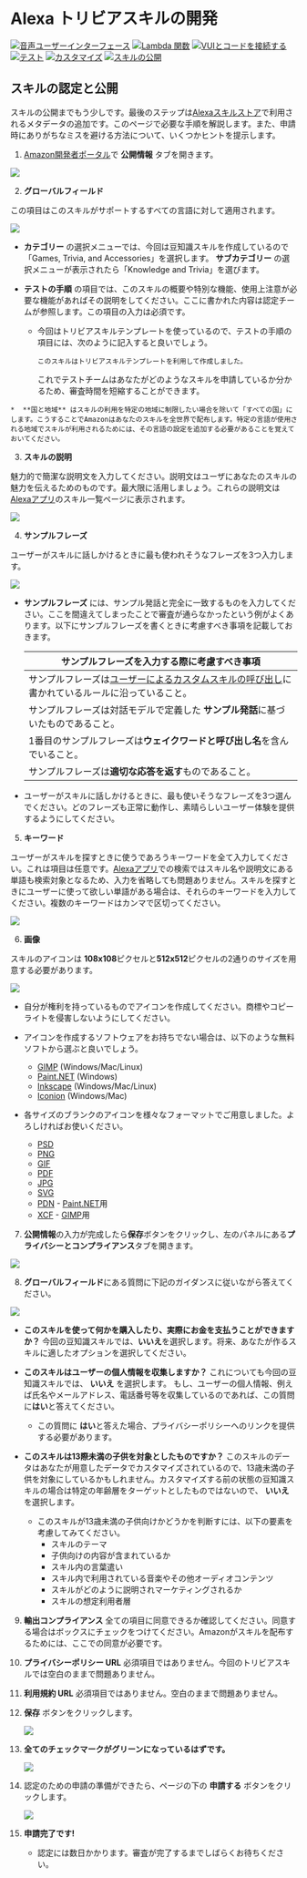 # Alexa トリビアスキルの開発
[![音声ユーザーインターフェース](https://m.media-amazon.com/images/G/01/mobile-apps/dex/alexa/alexa-skills-kit/jp/tutorials/navigation/1-locked.png)](1-voice-user-interface.md)
[![Lambda 関数](https://m.media-amazon.com/images/G/01/mobile-apps/dex/alexa/alexa-skills-kit/jp/tutorials/navigation/2-locked.png)](2-lambda-function.md)
[![VUIとコードを接続する](https://m.media-amazon.com/images/G/01/mobile-apps/dex/alexa/alexa-skills-kit/jp/tutorials/navigation/3-locked.png)](3-connect-vui-to-code.md)
[![テスト](https://m.media-amazon.com/images/G/01/mobile-apps/dex/alexa/alexa-skills-kit/jp/tutorials/navigation/4-locked.png)](4-testing.md)
[![カスタマイズ](https://m.media-amazon.com/images/G/01/mobile-apps/dex/alexa/alexa-skills-kit/jp/tutorials/navigation/5-locked.png)](5-customization.md)
[![スキルの公開](https://m.media-amazon.com/images/G/01/mobile-apps/dex/alexa/alexa-skills-kit/jp/tutorials/navigation/6-on.png)](6-publication.md)


## スキルの認定と公開

スキルの公開までもう少しです。最後のステップは[Alexaスキルストア](http://amazon.com/skills)で利用されるメタデータの追加です。このページで必要な手順を解説します。また、申請時にありがちなミスを避ける方法について、いくつかヒントを提示します。

1. [Amazon開発者ポータル](https://developer.amazon.com/edw/home.html#/skills/list)で **公開情報** タブを開きます。

  ![](https://m.media-amazon.com/images/G/01/mobile-apps/dex/alexa/alexa-skills-kit/jp/tutorials/trivia/6-1-publishing-information.png")

2.  **グローバルフィールド** 

  この項目はこのスキルがサポートするすべての言語に対して適用されます。
	
  ![](https://m.media-amazon.com/images/G/01/mobile-apps/dex/alexa/alexa-skills-kit/jp/tutorials/trivia/6-2-global-fields.png)

  *  **カテゴリー** の選択メニューでは、今回は豆知識スキルを作成しているので「Games, Trivia, and Accessories」を選択します。  **サブカテゴリー** の選択メニューが表示されたら「Knowledge and Trivia」を選びます。

  *  **テストの手順** の項目では、このスキルの概要や特別な機能、使用上注意が必要な機能があればその説明をしてください。ここに書かれた内容は認定チームが参照します。この項目の入力は必須です。
     *  今回はトリビアスキルテンプレートを使っているので、テストの手順の項目には、次のように記入すると良いでしょう。

           ```
           このスキルはトリビアスキルテンプレートを利用して作成しました。
           ```

           これでテストチームはあなたがどのようなスキルを申請しているか分かるため、審査時間を短縮することができます。

    *  **国と地域** はスキルの利用を特定の地域に制限したい場合を除いて「すべての国」にします。こうすることでAmazonはあなたのスキルを全世界で配布します。特定の言語が使用される地域でスキルが利用されるためには、その言語の設定を追加する必要があることを覚えておいてください。

3. **スキルの説明**

  魅力的で簡潔な説明文を入力してください。説明文はユーザにあなたのスキルの魅力を伝えるためのものです。最大限に活用しましょう。これらの説明文は[Alexaアプリ](http://alexa.amazon.co.jp/spa/index.html#skills)のスキル一覧ページに表示されます。

  ![](https://m.media-amazon.com/images/G/01/mobile-apps/dex/alexa/alexa-skills-kit/jp/tutorials/trivia/6-3-description.png)

 
4. **サンプルフレーズ** 

  ユーザーがスキルに話しかけるときに最も使われそうなフレーズを3つ入力します。

  ![](https://m.media-amazon.com/images/G/01/mobile-apps/dex/alexa/alexa-skills-kit/jp/tutorials/trivia/6-4-example-phrases.png)

  *  **サンプルフレーズ** には、サンプル発話と完全に一致するものを入力してください。ここを間違えてしまったことで審査が通らなかったという例がよくあります。以下にサンプルフレーズを書くときに考慮すべき事項を記載しておきます。

       | サンプルフレーズを入力する際に考慮すべき事項 |
       | ----------------------------------------- |
       | サンプルフレーズは[ユーザーによるカスタムスキルの呼び出し](https://developer.amazon.com/public/solutions/alexa/alexa-skills-kit/docs/supported-phrases-to-begin-a-conversation)に書かれているルールに沿っていること。 |
       | サンプルフレーズは対話モデルで定義した **サンプル発話**に基づいたものであること。 |
       | 1番目のサンプルフレーズは**ウェイクワードと呼び出し名**を含んでいること。 |
       | サンプルフレーズは**適切な応答を返す**ものであること。 |

  *  ユーザーがスキルに話しかけるときに、最も使いそうなフレーズを3つ選んでください。どのフレーズも正常に動作し、素晴らしいユーザー体験を提供するようにしてください。

5. **キーワード**
	
  ユーザーがスキルを探すときに使うであろうキーワードを全て入力してください。これは項目は任意です。[Alexaアプリ](http://alexa.amazon.co.jp)での検索ではスキル名や説明文にある単語も検索対象となるため、入力を省略しても問題ありません。スキルを探すときにユーザーに使って欲しい単語がある場合は、それらのキーワードを入力してください。複数のキーワードはカンマで区切ってください。

  ![](https://m.media-amazon.com/images/G/01/mobile-apps/dex/alexa/alexa-skills-kit/jp/tutorials/trivia/6-5-keywords.png)

6. **画像** 

  スキルのアイコンは **108x108**ピクセルと**512x512**ピクセルの2通りのサイズを用意する必要があります。
	
  ![](https://m.media-amazon.com/images/G/01/mobile-apps/dex/alexa/alexa-skills-kit/jp/tutorials/trivia/6-6-icons.png)

  *  自分が権利を持っているものでアイコンを作成してください。商標やコピーライトを侵害しないようにしてください。
  *  アイコンを作成するソフトウェアをお持ちでない場合は、以下のような無料ソフトから選ぶと良いでしょう。

       *  [GIMP](https://www.gimp.org/) (Windows/Mac/Linux)
       *  [Paint.NET](http://www.getpaint.net/index.html) (Windows)
       *  [Inkscape](http://inkscape.org) (Windows/Mac/Linux)
       *  [Iconion](http://iconion.com/) (Windows/Mac)

  *  各サイズのブランクのアイコンを様々なフォーマットでご用意しました。よろしければお使いください。

       *  [PSD](https://m.media-amazon.com/images/G/01/mobile-apps/dex/alexa/alexa-skills-kit/tutorials/general/icon-templates/psd.zip)
       *  [PNG](https://m.media-amazon.com/images/G/01/mobile-apps/dex/alexa/alexa-skills-kit/tutorials/general/icon-templates/png.zip)
       *  [GIF](https://m.media-amazon.com/images/G/01/mobile-apps/dex/alexa/alexa-skills-kit/tutorials/general/icon-templates/gif.zip)
       *  [PDF](https://m.media-amazon.com/images/G/01/mobile-apps/dex/alexa/alexa-skills-kit/tutorials/general/icon-templates/pdf.zip)
       *  [JPG](https://m.media-amazon.com/images/G/01/mobile-apps/dex/alexa/alexa-skills-kit/tutorials/general/icon-templates/jpg.zip)
       *  [SVG](https://m.media-amazon.com/images/G/01/mobile-apps/dex/alexa/alexa-skills-kit/tutorials/general/icon-templates/svg.zip)
       *  [PDN](https://m.media-amazon.com/images/G/01/mobile-apps/dex/alexa/alexa-skills-kit/tutorials/general/icon-templates/pdn.zip) - [Paint.NET](http://www.getpaint.net/index.html)用
       *  [XCF](https://m.media-amazon.com/images/G/01/mobile-apps/dex/alexa/alexa-skills-kit/tutorials/general/icon-templates/xcf.zip) - [GIMP](https://www.gimp.org/)用

7. **公開情報**の入力が完成したら**保存**ボタンをクリックし、左のパネルにある**プライバシーとコンプライアンス**タブを開きます。

  ![](https://m.media-amazon.com/images/G/01/mobile-apps/dex/alexa/alexa-skills-kit/jp/tutorials/trivia/6-7-privacy-and-compliance.png)

8. **グローバルフィールド**にある質問に下記のガイダンスに従いながら答えてください。

  ![](https://m.media-amazon.com/images/G/01/mobile-apps/dex/alexa/alexa-skills-kit/jp/tutorials/trivia/6-8-global-fields.png)

  *  **このスキルを使って何かを購入したり、実際にお金を支払うことができますか？** 今回の豆知識スキルでは、**いいえ**を選択します。将来、あなたが作るスキルに適したオプションを選択してください。

  *  **このスキルはユーザーの個人情報を収集しますか？** これについても今回の豆知識スキルでは、 **いいえ** を選択します。 もし、ユーザーの個人情報、例えば氏名やメールアドレス、電話番号等を収集しているのであれば、この質問に**はい**と答えてください。
      *  この質問に **はい**と答えた場合、プライバシーポリシーへのリンクを提供する必要があります。

  *  **このスキルは13際未満の子供を対象としたものですか？** このスキルのデータはあなたが用意したデータでカスタマイズされているので、13歳未満の子供を対象にしているかもしれません。カスタマイズする前の状態の豆知識スキルの場合は特定の年齢層をターゲットとしたものではないので、 **いいえ** を選択します。
      * このスキルが13歳未満の子供向けかどうかを判断すには、以下の要素を考慮してみてください。
         * スキルのテーマ
         * 子供向けの内容が含まれているか
         * スキル内の言葉遣い
         * スキル内で利用されている音楽やその他オーディオコンテンツ
         * スキルがどのように説明されマーケティングされるか
         * スキルの想定利用者層

9.  **輸出コンプライアンス** 全ての項目に同意できるか確認してください。同意する場合はボックスにチェックをつけてください。Amazonがスキルを配布するためには、ここでの同意が必要です。

10. **プライバシーポリシー URL** 必須項目ではありません。今回のトリビアスキルでは空白のままで問題ありません。

11. **利用規約 URL** 必須項目ではありません。空白のままで問題ありません。

12. **保存** ボタンをクリックします。

    ![](https://m.media-amazon.com/images/G/01/mobile-apps/dex/alexa/alexa-skills-kit/jp/tutorials/trivia/6-12-save-button.png)

13. **全てのチェックマークがグリーンになっているはずです。**

    ![](https://m.media-amazon.com/images/G/01/mobile-apps/dex/alexa/alexa-skills-kit/jp/tutorials/trivia/6-13-all-six-checkmarks.png)

14. 認定のための申請の準備ができたら、ページの下の **申請する** ボタンをクリックします。

    ![](https://m.media-amazon.com/images/G/01/mobile-apps/dex/alexa/alexa-skills-kit/jp/tutorials/trivia/6-14-submit-for-certification.png)

15. **申請完了です!** 

    *  認定には数日かかります。審査が完了するまでしばらくお待ちください。

